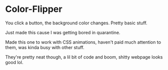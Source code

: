 # Color-Flipper

You click a button, the background color changes. Pretty basic stuff.

Just made this cause I was getting bored in quarantine.

Made this one to work with CSS animations, haven't paid much attention to them, was kinda busy with other stuff.

They're pretty neat though, a lil bit of code and boom, shitty webpage looks good lol.
